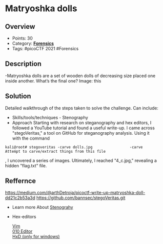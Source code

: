 # Matryoshka dolls

## Overview
- Points: 30
- Category:  **[Forensics](/Forensics)**
- Tags: #picoCTF 2021 #Forensics

## Description

-Matryoshka dolls are a set of wooden dolls of decreasing size placed one inside another. What’s the final one? Image: this

## Solution

Detailed walkthrough of the steps taken to solve the challenge. Can include:


- Skills/tools/techniques - Stenography
- Approach
Starting with research on steganography and hex editors, I followed a YouTube tutorial and found a useful write-up. I came across "stegoVeritas," a tool on GitHub for steganography analysis. Using it with the command
```
kali@root# stegoveritas -carve dolls.jpg                 -carve Attempt to carve/extract things from this file 
```
, I uncovered a series of images. Ultimately, I reached "4_c.jpg," revealing a hidden "flag.txt" file.


 


## Reffernce
https://medium.com/@arthDetroja/picoctf-write-up-matryoshka-doll-dd21c2b53a3d
https://github.com/bannsec/stegoVeritas.git

- Learn more About [Stenograhy](https://ctfs.github.io/resources/topics/steganography/README.html)
  
- Hex-editors
  

  [Vim](https://www.vim.org/)<br>
  [010 Editor](https://www.sweetscape.com/010editor/)<br>
  [HxD (only for windows)](https://mh-nexus.de/en/hxd/)
